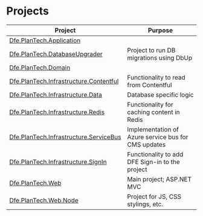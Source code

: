# Projects

| Project                                                                           | Purpose                                             |
|-----------------------------------------------------------------------------------|-----------------------------------------------------|
| [Dfe.PlanTech.Application](Dfe.PlanTech.Application/)                             |                                                     |
| [Dfe.PlanTech.DatabaseUpgrader](Dfe.PlanTech.DatabaseUpgrader/)                   | Project to run DB migrations using DbUp             |
| [Dfe.PlanTech.Domain](Dfe.PlanTech.Domain/)                                       |                                                     |
| [Dfe.PlanTech.Infrastructure.Contentful](Dfe.PlanTech.Infrastructure.Contentful/) | Functionality to read from Contentful               |
| [Dfe.PlanTech.Infrastructure.Data](Dfe.PlanTech.Infrastructure.Data/)             | Database specific logic                             |
| [Dfe.PlanTech.Infrastructure.Redis](Dfe.PlanTech.Infrastructure.Redis/)           | Functionality for caching content in Redis          |
| [Dfe.PlanTech.Infrastructure.ServiceBus](Dfe.PlanTech.Infrastructure.ServiceBus/) | Implementation of Azure service bus for CMS updates |
| [Dfe.PlanTech.Infrastructure.SignIn](Dfe.PlanTech.Infrastructure.SignIn/)         | Functionality to add DFE Sign-in to the project     |
| [Dfe.PlanTech.Web](Dfe.PlanTech.Web/)                                             | Main project; ASP.NET MVC                           |
| [Dfe.PlanTech.Web.Node](Dfe.PlanTech.Web.Node/)                                   | Project for JS, CSS stylings, etc.                  |
